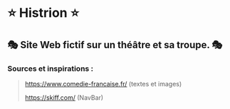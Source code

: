 # :star: Histrion :star:

## :performing_arts: Site Web fictif sur un théâtre et sa troupe. :performing_arts:

### Sources et inspirations :

>https://www.comedie-francaise.fr/ (textes et images)
>
>https://skiff.com/ (NavBar)
